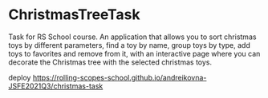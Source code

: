 # ChristmasTreeTask
Task for RS School course. An application that allows you to sort christmas toys by different parameters, find a toy by name, group toys by type, add toys to favorites and remove from it, with an interactive page where you can decorate the Christmas tree with the selected christmas toys. 

deploy https://rolling-scopes-school.github.io/andreikovna-JSFE2021Q3/christmas-task